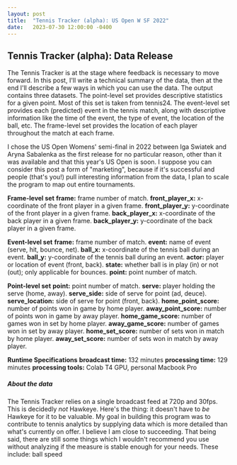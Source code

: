 ```yaml
---
layout: post
title:  "Tennis Tracker (alpha): US Open W SF 2022"
date:   2023-07-30 12:00:00 -0400
---
```

<head>
<!-- Google tag (gtag.js) -->
<script async src="https://www.googletagmanager.com/gtag/js?id=G-DGRHZS5DNM"></script>
<script>
  window.dataLayer = window.dataLayer || [];
  function gtag(){dataLayer.push(arguments);}
  gtag('js', new Date());

  gtag('config', 'G-DGRHZS5DNM');
</script>
</head>
<h2>Tennis Tracker (alpha): Data Release</h2>
<p>
The Tennis Tracker is at the stage where feedback is necessary to move forward. In this post, I'll write a technical summary of the data, then at the end I'll describe a few ways in which you can use the data. The output contains three datasets. The point-level set provides descriptive statistics for a given point. Most of this set is taken from tennis24. The event-level set provides each (predicted) event in the tennis match, along with descriptive information like the time of the event, the type of event, the location of the ball, etc. The frame-level set provides the location of each player throughout the match at each frame.
</p>
<p>
I chose the US Open Womens' semi-final in 2022 between Iga Swiatek and Aryna Sabalenka as the first release for no particular reason, other than it was available and that this year's US Open is soon. I suppose you can consider this post a form of "marketing", because if it's successful and people (that's you!) pull interesting information from the data, I plan to scale the program to map out entire tournaments.
</p>
<p>
<b>Frame-level set</b>
<b>frame:</b> frame number of match.
<b>front_player_x:</b> x-coordinate of the front player in a given frame.
<b>front_player_y:</b> y-coordinate of the front player in a given frame.
<b>back_player_x:</b> x-coordinate of the back player in a given frame.
<b>back_player_y:</b> y-coordinate of the back player in a given frame.
</p>
<p>
<b>Event-level set</b>
<b>frame:</b> frame number of match.
<b>event:</b> name of event (serve, hit, bounce, net).
<b>ball_x:</b> x-coordinate of the tennis ball during an event.
<b>ball_y:</b> y-coordinate of the tennis ball during an event.
<b>actor:</b> player or location of event (front, back).
<b>state:</b> whether ball is in play (in) or not (out); only applicable for bounces.
<b>point:</b> point number of match.
</p>
<p>
<b>Point-level set</b>
<b>point:</b> point number of match.
<b>serve:</b> player holding the serve (home, away).
<b>serve_side:</b> side of serve for point (ad, deuce).
<b>serve_location:</b> side of serve for point (front, back).
<b>home_point_score:</b> number of points won in game by home player.
<b>away_point_score:</b> number of points won in game by away player.
<b>home_game_score:</b> number of games won in set by home player.
<b>away_game_score:</b> number of games won in set by away player.
<b>home_set_score:</b> number of sets won in match by home player.
<b>away_set_score:</b> number of sets won in match by away player.
</p>
<p>
<b>Runtime Specifications</b>
<b>broadcast time:</b> 132 minutes
<b>processing time:</b> 129 minutes
<b>processing tools:</b> Colab T4 GPU, personal Macbook Pro
</p>
<p>
<h5>About the data</h5>
The Tennis Tracker relies on a single broadcast feed at 720p and 30fps. This is decidedly <em>not</em> Hawkeye. Here's the thing: it doesn't have to <em>be</em> Hawkeye for it to be valuable. My goal in building this program was to contribute to tennis analytics by supplying data which is more detailed than what's currently on offer. I believe I am close to succeeding. That being said, there are still some things which I wouldn't recommend you use without analyzing if the measure is stable enough for your needs. These include: ball speed